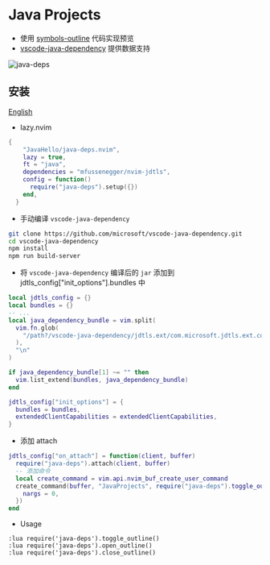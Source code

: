 # Java Projects

- 使用 [symbols-outline](https://github.com/simrat39/symbols-outline.nvim) 代码实现预览
- [vscode-java-dependency](https://github.com/Microsoft/vscode-java-dependency) 提供数据支持

![java-deps](https://javahello.github.io/dev/nvim-lean/images/java-deps.png)

## 安装

[English](https://github.com/JavaHello/java-deps.nvim/issues/2)

- lazy.nvim

```lua
{
    "JavaHello/java-deps.nvim",
    lazy = true,
    ft = "java",
    dependencies = "mfussenegger/nvim-jdtls",
    config = function()
      require("java-deps").setup({})
    end,
  }

```

- 手动编译 `vscode-java-dependency`

```sh
git clone https://github.com/microsoft/vscode-java-dependency.git
cd vscode-java-dependency
npm install
npm run build-server
```

- 将 `vscode-java-dependency` 编译后的 `jar` 添加到 jdtls_config["init_options"].bundles 中

```lua
local jdtls_config = {}
local bundles = {}
-- ...
local java_dependency_bundle = vim.split(
  vim.fn.glob(
    "/path?/vscode-java-dependency/jdtls.ext/com.microsoft.jdtls.ext.core/target/com.microsoft.jdtls.ext.core-*.jar"
  ),
  "\n"
)

if java_dependency_bundle[1] ~= "" then
  vim.list_extend(bundles, java_dependency_bundle)
end

jdtls_config["init_options"] = {
  bundles = bundles,
  extendedClientCapabilities = extendedClientCapabilities,
}
```

- 添加 attach

```lua
jdtls_config["on_attach"] = function(client, buffer)
  require("java-deps").attach(client, buffer)
  -- 添加命令
  local create_command = vim.api.nvim_buf_create_user_command
  create_command(buffer, "JavaProjects", require("java-deps").toggle_outline, {
    nargs = 0,
  })
end
```

- Usage

```vim
:lua require('java-deps').toggle_outline()
:lua require('java-deps').open_outline()
:lua require('java-deps').close_outline()
```
